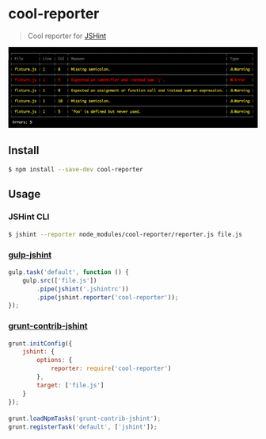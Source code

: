 # cool-reporter

> Cool reporter for [JSHint](https://github.com/jshint/jshint)

![screenshot](screenshot.png)

## Install
```sh
$ npm install --save-dev cool-reporter
```

## Usage

### JSHint CLI

```sh
$ jshint --reporter node_modules/cool-reporter/reporter.js file.js
```

### [gulp-jshint](https://github.com/wearefractal/gulp-jshint)

```js
gulp.task('default', function () {
	gulp.src(['file.js'])
		.pipe(jshint('.jshintrc'))
		.pipe(jshint.reporter('cool-reporter'));
});
```

### [grunt-contrib-jshint](https://github.com/gruntjs/grunt-contrib-jshint)

```js
grunt.initConfig({
	jshint: {
		options: {
			reporter: require('cool-reporter')
		},
		target: ['file.js']
	}
});

grunt.loadNpmTasks('grunt-contrib-jshint');
grunt.registerTask('default', ['jshint']);
```
